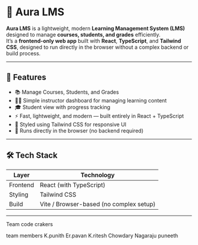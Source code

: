 # 🌟 Aura LMS

**Aura LMS** is a lightweight, modern **Learning Management System (LMS)** designed to manage **courses, students, and grades** efficiently.  
It’s a **frontend-only web app** built with **React**, **TypeScript**, and **Tailwind CSS**, designed to run directly in the browser without a complex backend or build process.

---

## 🚀 Features

- 📚 Manage Courses, Students, and Grades  
- 🧑‍🏫 Simple instructor dashboard for managing learning content  
- 🎓 Student view with progress tracking  
- ⚡ Fast, lightweight, and modern — built entirely in React + TypeScript  
- 🎨 Styled using Tailwind CSS for responsive UI  
- 🧩 Runs directly in the browser (no backend required)

---

## 🛠️ Tech Stack

| Layer | Technology |
|-------|-------------|
| Frontend | React (with TypeScript) |
| Styling | Tailwind CSS |
| Build | Vite / Browser-based (no complex setup) |

---

Team code crakers 

team members 
K.punith
Er.pavan
K.ritesh Chowdary 
Nagaraju puneeth
